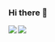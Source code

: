 ### Hi there 👋
<a href="https://github.com/hiwatee/github-readme-stats">
  <img align="left" src="https://github-readme-stats.vercel.app/api?username=hiwatee&count_private=true&show_icons=true" />
</a>
<a href="https://github.com/hiwatee/github-readme-stats">
  <img align="left" src="https://github-readme-stats.vercel.app/api/top-langs/?username=hiwatee" />
</a>

<!--
**hiwatee/hiwatee** is a ✨ _special_ ✨ repository because its `README.md` (this file) appears on your GitHub profile.

Here are some ideas to get you started:

- 🔭 I’m currently working on ...
- 🌱 I’m currently learning ...
- 👯 I’m looking to collaborate on ...
- 🤔 I’m looking for help with ...
- 💬 Ask me about ...
- 📫 How to reach me: ...
- 😄 Pronouns: ...
- ⚡ Fun fact: ...
-->
